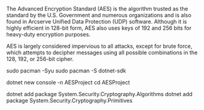 The Advanced Encryption Standard (AES) is the algorithm trusted as the standard by the U.S. Government and numerous organizations and is also found in Arcserve Unified Data Protection (UDP) software. Although it is highly efficient in 128-bit form, AES also uses keys of 192 and 256 bits for heavy-duty encryption purposes.

AES is largely considered impervious to all attacks, except for brute force, which attempts to decipher messages using all possible combinations in the 128, 192, or 256-bit cipher.


sudo pacman -Syu
sudo pacman -S dotnet-sdk

dotnet new console -n AESProject
cd AESProject

dotnet add package System.Security.Cryptography.Algorithms
dotnet add package System.Security.Cryptography.Primitives